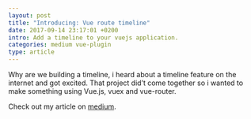 ```yaml
---
layout: post
title: "Introducing: Vue route timeline"
date: 2017-09-14 23:17:01 +0200
intro: Add a timeline to your vuejs application.
categories: medium vue-plugin
type: article
---
```

Why are we building a timeline, i heard about a timeline feature on the internet and got excited. That project did’t come together so i wanted to make something using Vue.js, vuex and vue-router.

Check out my article on [medium][introducing-vue-route-timeline].

[introducing-vue-route-timeline]: https://medium.com/@disjfa/introducing-vue-route-timeline-4d063eb09bc4
